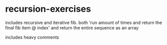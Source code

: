 # recursion-exercises

includes recursive and iterative fib.
both 'run amount of times and return the final fib item @ index'
and return the entire sequence as an array

includes heavy comments

